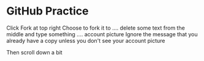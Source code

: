 # GitHub Practice
Click Fork at top right
Choose to fork it to .... delete some text from the middle and type something .... account picture
Ignore the message that you already have a copy unless you don't see your account picture

Then scroll down a bit 
